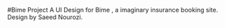 #Bime Project
A UI Design for Bime , a imaginary insurance booking site.
<br>
Design by Saeed Nourozi.